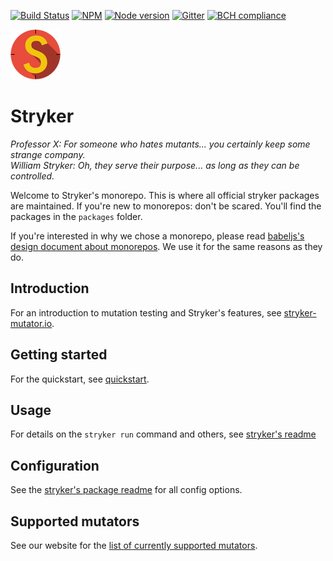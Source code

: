 [![Build Status](https://github.com/stryker-mutator/stryker/workflows/CI/badge.svg)](https://github.com/stryker-mutator/stryker/actions?query=workflow%3ACI+branch%3Amaster)
[![NPM](https://img.shields.io/npm/dm/@stryker-mutator/core.svg)](https://www.npmjs.com/package/@stryker-mutator/core)
[![Node version](https://img.shields.io/node/v/@stryker-mutator/core.svg)](https://img.shields.io/node/v/@stryker-mutator/core.svg)
[![Gitter](https://badges.gitter.im/stryker-mutator/stryker.svg)](https://gitter.im/stryker-mutator/stryker?utm_source=badge&utm_medium=badge&utm_campaign=pr-badge)
[![BCH compliance](https://bettercodehub.com/edge/badge/stryker-mutator/stryker)](https://bettercodehub.com/)

![Stryker](stryker-80x80.png)

# Stryker

*Professor X: For someone who hates mutants... you certainly keep some strange company.*  
*William Stryker: Oh, they serve their purpose... as long as they can be controlled.*

Welcome to Stryker's monorepo. This is where all official stryker packages are maintained.
If you're new to monorepos: don't be scared. You'll find the packages in the `packages` folder.

If you're interested in why we chose a monorepo, please read [babeljs's design document about monorepos](https://github.com/babel/babel/blob/master/doc/design/monorepo.md). We use it for the same reasons as they do.

## Introduction

For an introduction to mutation testing and Stryker's features, see [stryker-mutator.io](https://stryker-mutator.io/).

## Getting started

For the quickstart, see [quickstart](https://stryker-mutator.io/quickstart.html).

## Usage

For details on the `stryker run` command and others, see [stryker's readme](https://github.com/stryker-mutator/stryker/tree/master/packages/core#readme)

## Configuration  

See the [stryker's package readme](https://github.com/stryker-mutator/stryker/blob/master/packages/core/README.md#configuration) for all config options.


## Supported mutators  

See our website for the [list of currently supported mutators](https://stryker-mutator.io/mutators.html).

